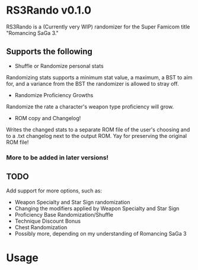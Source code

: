 # RS3Rando v0.1.0

RS3Rando is a (Currently very WIP) randomizer for the Super Famicom title "Romancing SaGa 3."

## Supports the following

* Shuffle or Randomize personal stats

Randomizing stats supports a minimum stat value, a maximum, a BST to aim for, and a variance from the BST the randomizer is allowed to stray off.

* Randomize Proficiency Growths

Randomize the rate a character's weapon type proficiency will grow.

* ROM copy and Changelog!

Writes the changed stats to a separate ROM file of the user's choosing and to a .txt changelog next to the output ROM. Yay for preserving the original ROM file!

### More to be added in later versions!

## TODO

Add support for more options, such as:
* Weapon Specialty and Star Sign randomization
* Changing the modifiers applied by Weapon Specialty and Star Sign
* Proficiency Base Randomization/Shuffle
* Technique Discount Bonus
* Chest Randomization
* Possibly more, depending on my understanding of Romancing SaGa 3


# Usage

